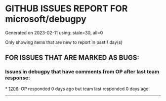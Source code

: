 
# GITHUB ISSUES REPORT FOR microsoft/debugpy


Generated on 2023-02-11 using: stale=30, all=0


Only showing items that are new to report in past 1 day(s)


## FOR ISSUES THAT ARE MARKED AS BUGS:


### Issues in debugpy that have comments from OP after last team response:


\* [1206](https://github.com/microsoft/debugpy/issues/1206 "Debugger with gevent doesn't hit breakpoints"): OP responded 0 days ago but team last responded 0 days ago

---
